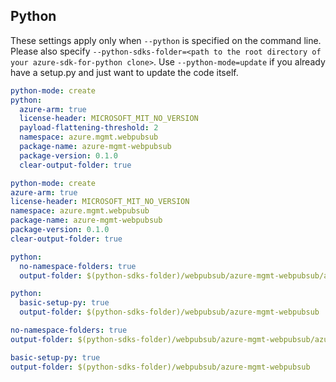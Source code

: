## Python

These settings apply only when `--python` is specified on the command line.
Please also specify `--python-sdks-folder=<path to the root directory of your azure-sdk-for-python clone>`.
Use `--python-mode=update` if you already have a setup.py and just want to update the code itself.

``` yaml $(python) && !$(track2)
python-mode: create
python:
  azure-arm: true
  license-header: MICROSOFT_MIT_NO_VERSION
  payload-flattening-threshold: 2
  namespace: azure.mgmt.webpubsub
  package-name: azure-mgmt-webpubsub
  package-version: 0.1.0
  clear-output-folder: true
```
``` yaml $(python) && $(track2)
python-mode: create
azure-arm: true
license-header: MICROSOFT_MIT_NO_VERSION
namespace: azure.mgmt.webpubsub
package-name: azure-mgmt-webpubsub
package-version: 0.1.0
clear-output-folder: true
```
``` yaml $(python) && $(python-mode) == 'update' && !$(track2)
python:
  no-namespace-folders: true
  output-folder: $(python-sdks-folder)/webpubsub/azure-mgmt-webpubsub/azure/mgmt/webpubsub
```
``` yaml $(python) && $(python-mode) == 'create' && !$(track2)
python:
  basic-setup-py: true
  output-folder: $(python-sdks-folder)/webpubsub/azure-mgmt-webpubsub
```
``` yaml $(python) && $(python-mode) == 'update' && $(track2)
no-namespace-folders: true
output-folder: $(python-sdks-folder)/webpubsub/azure-mgmt-webpubsub/azure/mgmt/webpubsub
```
``` yaml $(python) && $(python-mode) == 'create' && $(track2)
basic-setup-py: true
output-folder: $(python-sdks-folder)/webpubsub/azure-mgmt-webpubsub
```


